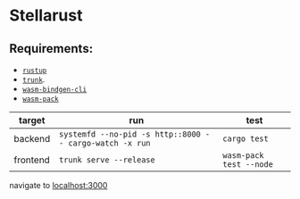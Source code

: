 # Stellarust

## Requirements:


- [`rustup`](https://rustup.rs/)
- [`trunk`](https://crates.io/crates/trunk).
- [`wasm-bindgen-cli`](https://crates.io/crates/wasm-bindgen-cli) 
- [`wasm-pack`](https://crates.io/crates/wasm-pack)

| target | run | test |
|--------|-----|------|
| backend | `systemfd --no-pid -s http::8000 -- cargo-watch -x run`   | `cargo test`    |
| frontend | `trunk serve --release` | `wasm-pack test --node` |

navigate to [localhost:3000](localhost:3000)
